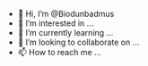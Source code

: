 - 👋 Hi, I’m @Biodunbadmus
- 👀 I’m interested in ...
- 🌱 I’m currently learning ...
- 💞️ I’m looking to collaborate on ...
- 📫 How to reach me ...

<!---
Biodunbadmus/Biodunbadmus is a ✨ special ✨ repository because its `README.md` (this file) appears on your GitHub profile.
You can click the Preview link to take a look at your changes.
--->

